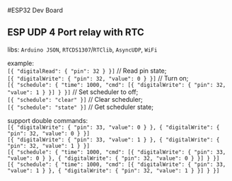 #ESP32 Dev Board  
## ESP UDP 4 Port relay with RTC 

libs:	`Arduino JSON`, `RTCDS1307`/`RTClib`, `AsyncUDP`, `WiFi`  

example:  
`[{ "digitalRead": { "pin": 32 } }]` // Read pin state;  
`[{ "digitalWrite": { "pin": 32, "value": 0 } }]` // Turn on;    
`[{ "schedule": { "time": 1000, "cmd": [{ "digitalWrite": { "pin": 32, "value": 1 } }] } }]` // Set scheduler to off;  
`[{ "schedule": "clear" }]` // Clear scheduler;  
`[{ "schedule": "state" }]` // Get scheduler state;  

support double commands:  
`[{ "digitalWrite": { "pin": 33, "value": 0 } }, { "digitalWrite": { "pin": 32, "value": 0 } }]`  
`[{ "digitalWrite": { "pin": 33, "value": 1 } }, { "digitalWrite": { "pin": 32, "value": 1 } }]`  
`[{ "schedule": { "time": 1000, "cmd": [{ "digitalWrite": { "pin": 33, "value": 0 } }, { "digitalWrite": { "pin": 32, "value": 0 } }] } }]`  
`[{ "schedule": { "time": 1000, "cmd": [{ "digitalWrite": { "pin": 33, "value": 1 } }, { "digitalWrite": { "pin": 32, "value": 1 } }] } }]`  
